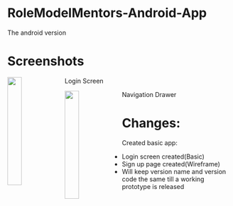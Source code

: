 # RoleModelMentors-Android-App
The android version

# Screenshots

Login Screen
<a href="url"><img src="http://nikhilp.org/rmm/screen2.png" align="left" height="25%" width="25%" ></a>

Navigation Drawer
<a href="url"><img src="http://nikhilp.org/rmm/screen1.png" align="left" height="25%" width="25%" ></a>


# Changes:
Created basic app:
- Login screen created(Basic)
- Sign up page created(Wireframe)
- Will keep version name and version code the same till a working prototype is released
